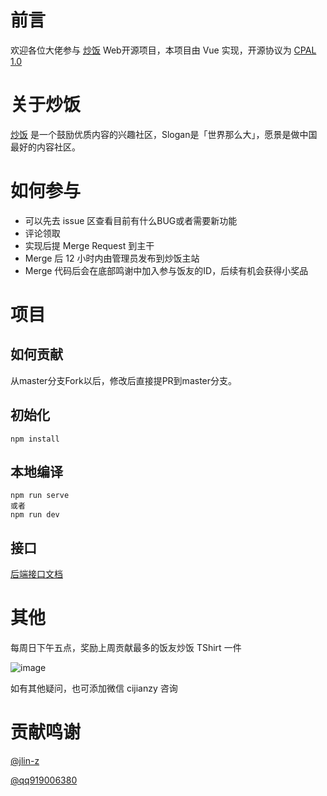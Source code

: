 # 前言
欢迎各位大佬参与 [炒饭](https://chao.fun) Web开源项目，本项目由 Vue 实现，开源协议为 [CPAL 1.0](https://opensource.org/licenses/CPAL-1.0)

# 关于炒饭
[炒饭](https://chao.fun) 是一个鼓励优质内容的兴趣社区，Slogan是「世界那么大」，愿景是做中国最好的内容社区。

# 如何参与

* 可以先去 issue 区查看目前有什么BUG或者需要新功能
* 评论领取
* 实现后提 Merge Request 到主干
* Merge 后 12 小时内由管理员发布到炒饭主站
* Merge 代码后会在底部鸣谢中加入参与饭友的ID，后续有机会获得小奖品

# 项目

## 如何贡献
从master分支Fork以后，修改后直接提PR到master分支。

## 初始化
```
npm install
```

## 本地编译
```
npm run serve
或者
npm run dev
```

## 接口
[后端接口文档](https://chao.fun/swagger-ui/index.html)


# 其他
每周日下午五点，奖励上周贡献最多的饭友炒饭 TShirt 一件

![image](https://user-images.githubusercontent.com/6985160/115997172-c6374600-a614-11eb-8fda-27a9b8725d5a.png)

如有其他疑问，也可添加微信 cijianzy 咨询

# 贡献鸣谢
[@jlin-z](https://github.com/jlin-z)

[@qq919006380](https://github.com/qq919006380)

